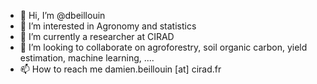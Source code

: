 - 👋 Hi, I’m @dbeillouin
- 👀 I’m interested in Agronomy and statistics
- 🌱 I’m currently a researcher at CIRAD
- 💞️ I’m looking to collaborate on agroforestry, soil organic carbon, yield estimation, machine learning, ....
- 📫 How to reach me damien.beillouin [at] cirad.fr

<!---
dbeillouin/dbeillouin is a ✨ special ✨ repository because its `README.md` (this file) appears on your GitHub profile.
You can click the Preview link to take a look at your changes.
--->
